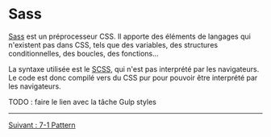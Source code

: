 # Sass

[Sass](http://sass-lang.com/) est un préprocesseur CSS. Il apporte des éléments
de langages qui n'existent pas dans CSS, tels que des variables, des structures
conditionnelles, des boucles, des fonctions...

La syntaxe utilisée est le
[SCSS](http://sass-lang.com/documentation/file.SASS_REFERENCE.html#syntax), qui
n'est pas interprété par les navigateurs. Le code est donc compilé vers du CSS
pur pour pouvoir être interprété par les navigateurs.

TODO : faire le lien avec la tâche Gulp styles

---

[Suivant : 7-1 Pattern](/css/02-71-pattern.md)
